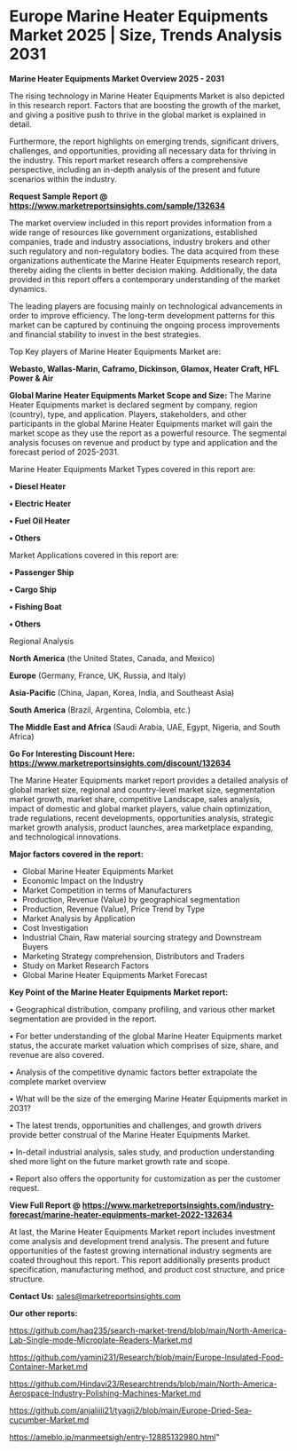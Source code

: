  # Europe Marine Heater Equipments Market 2025 | Size, Trends Analysis 2031

<Strong> Marine Heater Equipments Market Overview 2025 - 2031</strong>

The rising technology in Marine Heater Equipments Market is also depicted in this research report. Factors that are boosting the growth of the market, and giving a positive push to thrive in the global market is explained in detail.

Furthermore, the report highlights on emerging trends, significant drivers, challenges, and opportunities, providing all necessary data for thriving in the industry. This report market research offers a comprehensive perspective, including an in-depth analysis of the present and future scenarios within the industry.

<strong>Request Sample Report @ <a href=https://www.marketreportsinsights.com/sample/132634>https://www.marketreportsinsights.com/sample/132634</a></strong>

The market overview included in this report provides information from a wide range of resources like government organizations, established companies, trade and industry associations, industry brokers and other such regulatory and non-regulatory bodies. The data acquired from these organizations authenticate the Marine Heater Equipments research report, thereby aiding the clients in better decision making. Additionally, the data provided in this report offers a contemporary understanding of the market dynamics.

The leading players are focusing mainly on technological advancements in order to improve efficiency. The long-term development patterns for this market can be captured by continuing the ongoing process improvements and financial stability to invest in the best strategies.

Top Key players of Marine Heater Equipments Market are:

<strong>Webasto, Wallas-Marin, Caframo, Dickinson, Glamox, Heater Craft, HFL Power & Air</strong>

<strong><b>Global Marine Heater Equipments Market Scope and Size:</b></strong>
The Marine Heater Equipments market is declared segment by company, region (country), type, and application. Players, stakeholders, and other participants in the global Marine Heater Equipments market will gain the market scope as they use the report as a powerful resource. The segmental analysis focuses on revenue and product by type and application and the forecast period of 2025-2031.

Marine Heater Equipments Market Types covered in this report are:

<strong>• Diesel Heater

• Electric Heater

• Fuel Oil Heater

• Others</strong>

Market Applications covered in this report are:

<strong>• Passenger Ship

• Cargo Ship

• Fishing Boat

• Others</strong> 

Regional Analysis

<strong>North America</strong> (the United States, Canada, and Mexico)

<strong>Europe</strong> (Germany, France, UK, Russia, and Italy)

<strong>Asia-Pacific</strong> (China, Japan, Korea, India, and Southeast Asia)

<strong>South America</strong> (Brazil, Argentina, Colombia, etc.)

<strong>The Middle East and Africa</strong> (Saudi Arabia, UAE, Egypt, Nigeria, and South Africa)

<strong>Go For Interesting Discount Here: <a href=https://www.marketreportsinsights.com/discount/132634>https://www.marketreportsinsights.com/discount/132634</a></strong>

The Marine Heater Equipments market report provides a detailed analysis of global market size, regional and country-level market size, segmentation market growth, market share, competitive Landscape, sales analysis, impact of domestic and global market players, value chain optimization, trade regulations, recent developments, opportunities analysis, strategic market growth analysis, product launches, area marketplace expanding, and technological innovations.

<strong><b>Major factors covered in the report:</b></strong>
<ul>
  <li>Global Marine Heater Equipments Market </li>
  <li>Economic Impact on the Industry</li>
  <li>Market Competition in terms of Manufacturers</li>
  <li>Production, Revenue (Value) by geographical segmentation</li>
  <li>Production, Revenue (Value), Price Trend by Type</li>
  <li>Market Analysis by Application</li>
  <li>Cost Investigation</li>
  <li>Industrial Chain, Raw material sourcing strategy and Downstream Buyers</li>
  <li>Marketing Strategy comprehension, Distributors and Traders</li>
  <li>Study on Market Research Factors</li>
  <li>Global Marine Heater Equipments Market Forecast</li>
</ul>

<strong><b>Key Point of the Marine Heater Equipments Market report:</b></strong>

• Geographical distribution, company profiling, and various other market segmentation are provided in the report.

• For better understanding of the global Marine Heater Equipments market status, the accurate market valuation which comprises of size, share, and revenue are also covered.

• Analysis of the competitive dynamic factors better extrapolate the complete market overview

• What will be the size of the emerging Marine Heater Equipments market in 2031?

• The latest trends, opportunities and challenges, and growth drivers provide better construal of the Marine Heater Equipments Market.

• In-detail industrial analysis, sales study, and production understanding shed more light on the future market growth rate and scope.

• Report also offers the opportunity for customization as per the customer request.

<strong><b>View Full Report @ <a href=https://www.marketreportsinsights.com/industry-forecast/marine-heater-equipments-market-2022-132634>https://www.marketreportsinsights.com/industry-forecast/marine-heater-equipments-market-2022-132634</a></b></strong>


At last, the Marine Heater Equipments Market report includes investment come analysis and development trend analysis. The present and future opportunities of the fastest growing international industry segments are coated throughout this report. This report additionally presents product specification, manufacturing method, and product cost structure, and price structure.

<strong>Contact Us:</strong>
sales@marketreportsinsights.com

<strong>Our other reports:</strong>

<a href=https://github.com/haq235/search-market-trend/blob/main/North-America-Lab-Single-mode-Microplate-Readers-Market.md>https://github.com/haq235/search-market-trend/blob/main/North-America-Lab-Single-mode-Microplate-Readers-Market.md</a>

<a href=https://github.com/yamini231/Research/blob/main/Europe-Insulated-Food-Container-Market.md>https://github.com/yamini231/Research/blob/main/Europe-Insulated-Food-Container-Market.md</a>

<a href=https://github.com/Hindavi23/Researchtrends/blob/main/North-America-Aerospace-Industry-Polishing-Machines-Market.md>https://github.com/Hindavi23/Researchtrends/blob/main/North-America-Aerospace-Industry-Polishing-Machines-Market.md</a>

<a href=https://github.com/anjaliiii21/tyagii2/blob/main/Europe-Dried-Sea-cucumber-Market.md>https://github.com/anjaliiii21/tyagii2/blob/main/Europe-Dried-Sea-cucumber-Market.md</a>

<a href=https://ameblo.jp/manmeetsigh/entry-12885132980.html>https://ameblo.jp/manmeetsigh/entry-12885132980.html</a>"
